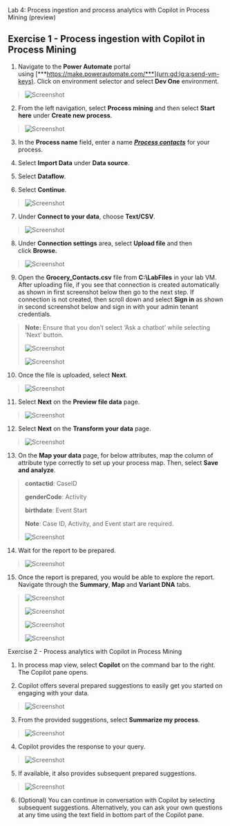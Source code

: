 Lab 4: Process ingestion and process analytics with Copilot in Process
Mining (preview)

## Exercise 1 - Process ingestion with Copilot in Process Mining

1.  Navigate to the **Power Automate** portal
    using [***https://make.powerautomate.com/***](urn:gd:lg:a:send-vm-keys).
    Click on environment selector and select **Dev One** environment.

> ![Screenshot](./media/image1.png)

2.  From the left navigation, select **Process mining** and then
    select **Start here** under **Create new process**.

> ![Screenshot](./media/image2.png)

3.  In the **Process name** field, enter a name [***Process
    contacts***](urn:gd:lg:a:send-vm-keys) for your process.

4.  Select **Import Data** under **Data source**.

5.  Select **Dataflow**.

6.  Select **Continue**.

> ![Screenshot](./media/image3.png)

7.  Under **Connect to your data**, choose **Text/CSV**.

> ![Screenshot](./media/image4.png)

8.  Under **Connection settings** area, select **Upload file** and then
    click **Browse.**

> ![Screenshot](./media/image5.png)

9.  Open the **Grocery_Contacts.csv** file from **C:\LabFiles** in your
    lab VM. After uploading file, if you see that connection is created
    automatically as shown in first screenshot below then go to the next
    step. If connection is not created, then scroll down and
    select **Sign in** as shown in second screenshot below and sign in
    with your admin tenant credentials.

> **Note:** Ensure that you don’t select ‘Ask a chatbot’ while selecting
> ‘Next’ button.
>
> ![Screenshot](./media/image6.png)
>
> ![Screenshot](./media/image7.png)

10. Once the file is uploaded, select **Next**.

> ![Screenshot](./media/image8.png)

11. Select **Next** on the **Preview file data** page.

> ![Screenshot](./media/image9.png)

12. Select **Next** on the **Transform your data** page.

> ![Screenshot](./media/image10.png)

13. On the **Map your data** page, for below attributes, map the column
    of attribute type correctly to set up your process map. Then,
    select **Save and analyze**.

> **contactid**: CaseID
>
> **genderCode**: Activity
>
> **birthdate**: Event Start
>
> **Note**: Case ID, Activity, and Event start are required.
>
> ![Screenshot](./media/image11.png)

14. Wait for the report to be prepared.

> ![Screenshot](./media/image12.png)

15. Once the report is prepared, you would be able to explore the
    report. Navigate through the **Summary**, **Map** and **Variant
    DNA** tabs.

> ![Screenshot](./media/image13.png)
>
> ![Screenshot](./media/image14.png)
>
> ![Screenshot](./media/image15.png)
>
> ![Screenshot](./media/image16.png)

Exercise 2 - Process analytics with Copilot in Process Mining

1.  In process map view, select **Copilot** on the command bar to the
    right. The Copilot pane opens.

2.  Copilot offers several prepared suggestions to easily get you
    started on engaging with your data.

> ![Screenshot](./media/image17.png)

3.  From the provided suggestions, select **Summarize my process**.

> ![Screenshot](./media/image18.png)

4.  Copilot provides the response to your query.

> ![Screenshot](./media/image19.png)

5.  If available, it also provides subsequent prepared suggestions.

> ![Screenshot](./media/image20.png)

6.  (Optional) You can continue in conversation with Copilot by
    selecting subsequent suggestions. Alternatively, you can ask your
    own questions at any time using the text field in bottom part of the
    Copilot pane.
